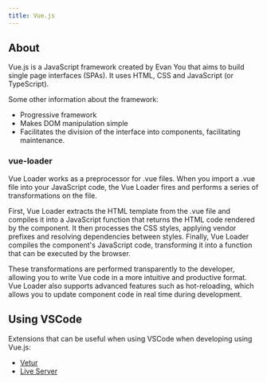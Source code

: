 ```yaml
---
title: Vue.js
---
```


## About

Vue.js is a JavaScript framework created by Evan You that aims to build single page interfaces (SPAs). It uses HTML, CSS and JavaScript (or TypeScript).

Some other information about the framework:

- Progressive framework
- Makes DOM manipulation simple
- Facilitates the division of the interface into components, facilitating maintenance.

### vue-loader

Vue Loader works as a preprocessor for .vue files. When you import a .vue file into your JavaScript code, the Vue Loader fires and performs a series of transformations on the file.

First, Vue Loader extracts the HTML template from the .vue file and compiles it into a JavaScript function that returns the HTML code rendered by the component. It then processes the CSS styles, applying vendor prefixes and resolving dependencies between styles. Finally, Vue Loader compiles the component's JavaScript code, transforming it into a function that can be executed by the browser.

These transformations are performed transparently to the developer, allowing you to write Vue code in a more intuitive and productive format. Vue Loader also supports advanced features such as hot-reloading, which allows you to update component code in real time during development.

## Using VSCode

Extensions that can be useful when using VSCode when developing using Vue.js:

- [Vetur](https://marketplace.visualstudio.com/items?itemName=octref.vetur)
- [Live Server](https://marketplace.visualstudio.com/items?itemName=ritwickdey.LiveServer)


